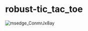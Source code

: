 # robust-tic_tac_toe

![msedge_ConmrJx8ay](https://user-images.githubusercontent.com/93620858/176142676-beac35b0-caf5-4266-a6da-d54ec7afdb57.gif)
